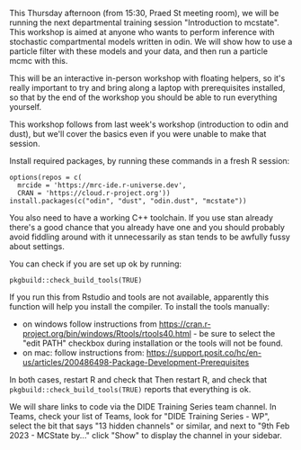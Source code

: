 This Thursday afternoon (from 15:30, Praed St meeting room), we will be running the next departmental training session "Introduction to mcstate".  This workshop is aimed at anyone who wants to perform inference with stochastic compartmental models written in odin. We will show how to use a particle filter with these models and your data, and then run a particle mcmc with this.

This will be an interactive in-person workshop with floating helpers, so it's really important to try and bring along a laptop with prerequisites installed, so that by the end of the workshop you should be able to run everything yourself.

This workshop follows from last week's workshop (introduction to odin and dust), but we'll cover the basics even if you were unable to make that session.

Install required packages, by running these commands in a fresh R session:

```
options(repos = c(
  mrcide = 'https://mrc-ide.r-universe.dev',
  CRAN = 'https://cloud.r-project.org'))
install.packages(c("odin", "dust", "odin.dust", "mcstate"))
```

You also need to have a working C++ toolchain. If you use stan already there's a good chance that you already have one and you should probably avoid fiddling around with it unnecessarily as stan tends to be awfully fussy about settings.

You can check if you are set up ok by running:

```
pkgbuild::check_build_tools(TRUE)
```

If you run this from Rstudio and tools are not available, apparently this function will help you install the compiler. To install the tools manually:

* on windows follow instructions from
https://cran.r-project.org/bin/windows/Rtools/rtools40.html - be sure to select the "edit PATH" checkbox during installation or the tools will not be found.
* on mac: follow instructions from:
https://support.posit.co/hc/en-us/articles/200486498-Package-Development-Prerequisites

In both cases, restart R and check that
Then restart R, and check that `pkgbuild::check_build_tools(TRUE)` reports that everything is ok.

We will share links to code via the DIDE Training Series team channel. In Teams, check your list of Teams, look for "DIDE Training Series - WP", select the bit that says "13 hidden channels" or similar, and next to "9th Feb 2023 - MCState by..." click "Show" to display the channel in your sidebar.
